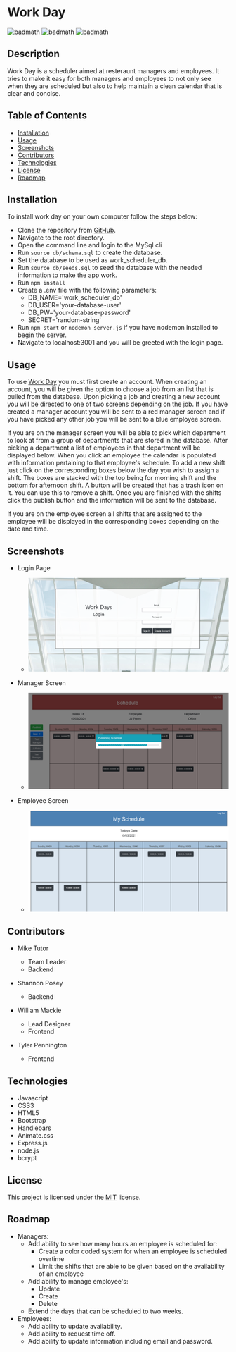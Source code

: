 # Work Day

![badmath](https://img.shields.io/badge/License-MIT-informational)
![badmath](https://img.shields.io/badge/Contributors-4-yellow)
![badmath](https://img.shields.io/badge/Javascript-100%-green)

## Description

Work Day is a scheduler aimed at resteraunt managers and employees. It tries to make it easy for both managers and employees to not only see when they are scheduled but also to help maintain a clean calendar that is clear and concise.

## Table of Contents

* [Installation](#installation)
* [Usage](#usage)
* [Screenshots](#screenshots)
* [Contributors](#contributors)
* [Technologies](#technologies)
* [License](#license)
* [Roadmap](#roadmap)

## Installation

To install work day on your own computer follow the steps below:

* Clone the repository from [GitHub](https://github.com/Tutor78/work-scheduler).
* Navigate to the root directory.
* Open the command line and login to the MySql cli
* Run ```source db/schema.sql``` to create the database.
* Set the database to be used as work_scheduler_db.
* Run ```source db/seeds.sql``` to seed the database with the needed information to make the app work.
* Run ```npm install```
* Create a .env file with the following parameters:
    * DB_NAME='work_scheduler_db'
    * DB_USER='your-database-user'
    * DB_PW='your-database-password'
    * SECRET='random-string'
* Run ```npm start``` or ```nodemon server.js``` if you have nodemon installed to begin the server.
* Navigate to localhost:3001 and you will be greeted with the login page.

## Usage

To use [Work Day](https://project-two-scheduler.herokuapp.com/) you must first create an account. When creating an account, you will be given the option to choose a job from an list that is pulled from the database. Upon picking a job and creating a new account you will be directed to one of two screens depending on the job. If you have created a manager account you will be sent to a red manager screen and if you have picked any other job you will be sent to a blue employee screen.

If you are on the manager screen you will be able to pick which department to look at from a group of departments that are stored in the database. After picking a department a list of employees in that department will be displayed below. When you click an employee the calendar is populated with information pertaining to that employee's schedule. To add a new shift just click on the corresponding boxes below the day you wish to assign a shift. The boxes are stacked with the top being for morning shift and the bottom for afternoon shift. A button will be created that has a trash icon on it. You can use this to remove a shift. Once you are finished with the shifts click the publish button and the information will be sent to the database. 

If you are on the employee screen all shifts that are assigned to the employee will be displayed in the corresponding boxes depending on the date and time.

## Screenshots

* Login Page

    * ![Alt text](/screenshot/login-screenshot.png)

* Manager Screen

    * ![Alt text](/screenshot/manager-screenshot.png)

* Employee Screen

    * ![Alt text](/screenshot/employee-screenshot.png)

## Contributors

* Mike Tutor
    * Team Leader
    * Backend

* Shannon Posey
    * Backend

* William Mackie
    * Lead Designer
    * Frontend

* Tyler Pennington
    * Frontend

## Technologies

* Javascript
* CSS3
* HTML5
* Bootstrap
* Handlebars
* Animate.css
* Express.js
* node.js
* bcrypt

## License

This project is licensed under the [MIT](LICENSE) license.

## Roadmap

* Managers:
    * Add ability to see how many hours an employee is scheduled for:
        * Create a color coded system for when an employee is scheduled overtime
        * Limit the shifts that are able to be given based on the availability of an employee
    * Add ability to manage employee's:
        * Update
        * Create
        * Delete
    * Extend the days that can be scheduled to two weeks.
* Employees:
    * Add ability to update availability.
    * Add ability to request time off.
    * Add ability to update information including email and password.
